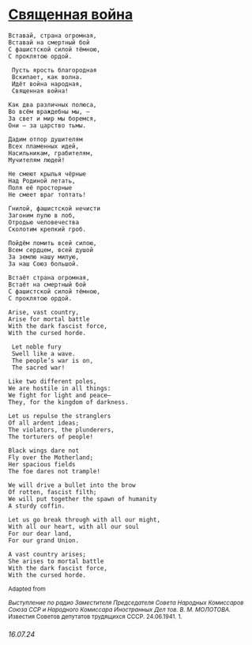 # [Священная война](https://youtu.be/NmnbVXoXZPw)
```
Вставай, страна огромная,
Вставай на смертный бой
С фашистской силой тёмною,
С проклятою ордой.

 Пусть ярость благородная
 Вскипает, как волна.
 Идёт война народная,
 Священная война!

Как два различных полюса,
Во всём враждебны мы, —
За свет и мир мы боремся,
Они — за царство тьмы.

Дадим отпор душителям
Всех пламенных идей,
Насильникам, грабителям,
Мучителям людей!

Не смеют крылья чёрные
Над Родиной летать,
Поля её просторные
Не смеет враг топтать!

Гнилой, фашистской нечисти
Загоним пулю в лоб,
Отродью человечества
Сколотим крепкий гроб.

Пойдём ломить всей силою,
Всем сердцем, всей душой
За землю нашу милую,
За наш Союз большой.

Встаёт страна огромная,
Встаёт на смертный бой
С фашистской силой тёмною,
С проклятою ордой.
```
```
Arise, vast country,
Arise for mortal battle
With the dark fascist force,
With the cursed horde.

 Let noble fury
 Swell like a wave.
 The people’s war is on,
 The sacred war!

Like two different poles,
We are hostile in all things:
We fight for light and peace—
They, for the kingdom of darkness.

Let us repulse the stranglers
Of all ardent ideas;
The violators, the plunderers,
The torturers of people!

Black wings dare not
Fly over the Motherland;
Her spacious fields
The foe dares not trample!

We will drive a bullet into the brow
Of rotten, fascist filth;
We will put together the spawn of humanity
A sturdy coffin.

Let us go break through with all our might,
With all our heart, with all our soul
For our dear land,
For our grand Union.

A vast country arises;
She arises to mortal battle
With the dark fascist force,
With the cursed horde.
```
<sub>Adapted from</sub>

<sup>*Выступление по радио Заместителя Председателя Совета Народных Комиссаров Союза ССР и Народного Комиссара Иностранных Дел тов. В. М. МОЛОТОВА.* Известия Советов депутатов трудящихся СССР. 24.06.1941. 1.</sup>
###### 16.07.24
